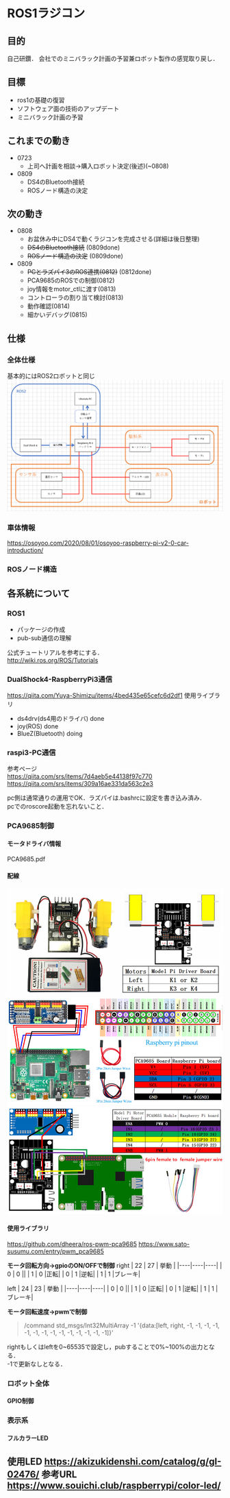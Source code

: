 # ROS1ラジコン
## 目的
自己研鑽．
会社でのミニバラック計画の予習兼ロボット製作の感覚取り戻し．

## 目標
- ros1の基礎の復習
- ソフトウェア面の技術のアップデート
- ミニバラック計画の予習

## これまでの動き
- 0723
    - 上司へ計画を相談→購入ロボット決定(後述)(~0808)
- 0809
    - DS4のBluetooth接続
    - ROSノード構造の決定
## 次の動き
- 0808
    - お盆休み中にDS4で動くラジコンを完成させる(詳細は後日整理)
    - ~~DS4のBluetooth接続~~ (0809done)
    - ~~ROSノード構造の決定~~ (0809done)
- 0809
    - ~~PCとラズパイ3のROS連携(0812)~~ (0812done)
    - PCA9685のROSでの制御(0812)
    - joy情報をmotor_ctlに渡す(0813)
    - コントローラの割り当て検討(0813)
    - 動作確認(0814)
    - 細かいデバッグ(0815)
## 仕様
### 全体仕様
基本的にはROS2ロボットと同じ  
![](system.png)
### 車体情報
https://osoyoo.com/2020/08/01/osoyoo-raspberry-pi-v2-0-car-introduction/
### ROSノード構造

## 各系統について
### ROS1
- パッケージの作成
- pub-sub通信の理解

公式チュートリアルを参考にする．  
http://wiki.ros.org/ROS/Tutorials
### DualShock4-RaspberryPi3通信
https://qiita.com/Yuya-Shimizu/items/4bed435e65cefc6d2df1
使用ライブラリ
- ds4drv(ds4用のドライバ) done
- joy(ROS) done
- BlueZ(Bluetooth) doing

### raspi3-PC通信
参考ページ  
https://qiita.com/srs/items/7d4aeb5e44138f97c770
https://qiita.com/srs/items/309a16ae331da563c2e3  

pc側は通常通りの運用でOK．ラズパイは.bashrcに設定を書き込み済み．  
pcでのroscore起動を忘れないこと．

### PCA9685制御
#### モータドライバ情報
PCA9685.pdf  
#### 配線
![](2022-08-12-12-17-54.png)
![](2022-08-12-12-16-14.png)
![](2022-08-12-12-16-34.png)

#### 使用ライブラリ
https://github.com/dheera/ros-pwm-pca9685
https://www.sato-susumu.com/entry/pwm_pca9685

<b>モータ回転方向→gpioのON/OFFで制御</b>
right
| 22 | 27 | 挙動 |
|----|----|----|
| 0 | 0 ||
| 1 | 0 |正転|
| 0 | 1 |逆転|
| 1 | 1 |ブレーキ|

left
| 24 | 23 | 挙動 |
|----|----|----|
| 0 | 0 ||
| 1 | 0 |正転|
| 0 | 1 |逆転|
| 1 | 1 |ブレーキ|

<b>モータ回転速度→pwmで制御</b>
>/command std_msgs/Int32MultiArray -1 '{data:[left, right, -1, -1, -1, -1, -1, -1, -1, -1, -1, -1, -1, -1, -1, -1]}'

rightもしくはleftを0~65535で設定し，pubすることで0%~100%の出力となる．  
-1で更新なしとなる．

### ロボット全体

#### GPIO制御

### 表示系
#### フルカラーLED
使用LED
https://akizukidenshi.com/catalog/g/gI-02476/
参考URL
https://www.souichi.club/raspberrypi/color-led/
- 
